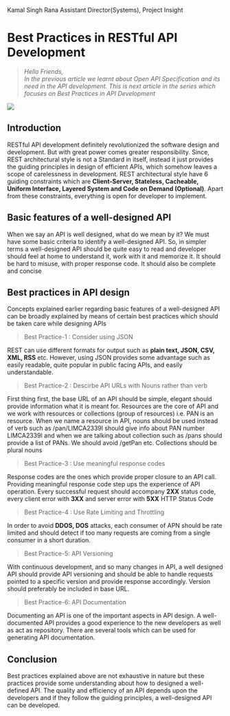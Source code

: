 Kamal Singh Rana
Assistant Director(Systems), Project Insight

Best Practices in RESTful API Development
========================

> *Hello Friends,*    
> *In the previous article we learnt about Open API Specification and its need in the API development. This is next article in the series which* 
> *focuses on Best Practices in API Development*


![](https://cdn.tiempodev.com/wp-content/uploads/2020/07/28055436/api-design-best-practices-01.jpg)



Introduction
-------------
RESTful API development definitely revolutionized the software design and development. But with great power comes greater responsibility. Since, REST architectural style is not a Standard in itself, instead it just provides the guiding principles in design of efficient APIs, which somehow leaves a scope of carelessness in development. REST architectural style have 6 guiding constraints which are **Client-Server, Stateless, Cacheable, Uniform Interface, Layered System and Code on Demand (Optional)**. Apart from these constraints, everything is open for developer to implement.

Basic features of a well-designed API
-------------
When we say an API is well designed, what do we mean by it? We must have some basic criteria to identify a well-designed API. So, in simpler terms a well-designed API should be quite easy to read and developer should feel at home to understand it, work with it and memorize it. It should be hard to misuse, with proper response code. It should also be complete and concise

Best practices in API design
-------------
Concepts explained earlier regarding basic features of a well-designed API can be broadly explained by means of certain best practices which should be taken care while designing APIs

>Best Practice-1 : Consider using JSON

REST can use different formats for output such as **plain text, JSON, CSV, XML, RSS** etc. However, using JSON provides some advantage such as easily readable, quite popular in public facing APIs, and easily understandable.

>Best Practice-2 : Descirbe API URLs with Nouns rather than verb

First thing first, the base URL of an API should be simple, elegant should provide information what it is meant for. Resources are the core of API and we work with resources or collections (group of resources) i.e. PAN is an resource. When we name a resource in API, nouns should be used instead of verb such as /pan/LIMCA2339l should give info about PAN number LIMCA2339l and when we are talking about collection such as /pans should provide a list of PANs. We should avoid /getPan etc. Collections should be plural nouns

>Best Practice-3 : Use meaningful response codes

Response codes are the ones which provide proper closure to an API call. Providing meaningful response code step ups the experience of API operation. Every successful request should accompany **2XX** status code, every client error with **3XX** and server error with **5XX** HTTP Status Code

>Best Practice-4 : Use Rate Limiting and Throttling

In order to avoid **DDOS, DOS** attacks, each consumer of APN should be rate limited and should detect if too many requests are coming from a single consumer in a short duration.


>Best Practice-5: API Versioning

With continuous development, and so many changes in API, a well designed API should provide API versioning and should be able to handle requests pointed to a specific version and provide response accordingly. Version should preferably be included in base URL. 



>Best Practice-6: API Documentation

Documenting an API is one of the important aspects in API design. A well-documented API provides a good experience to the new developers as well as act as repository. There are several tools which can be used for generating API documentation.



Conclusion
---------
Best practices explained above are not exhaustive in nature but these practices provide some understanding about how to designed a well-defined API. The quality and efficiency of an API depends upon the developers and if they follow the guiding principles, a well-designed API can be developed.







